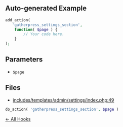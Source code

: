 ## Auto-generated Example

```php
add_action(
   'gatherpress_settings_section',
    function( $page ) {
        // Your code here.
    }
);
```

## Parameters

- `$page`

## Files

- [includes/templates/admin/settings/index.php:49](https://github.com/carstingaxion/gatherpress_extract-wp-hooks_workflow-test/blob/main/includes/templates/admin/settings/index.php#L49)
```php
do_action( 'gatherpress_settings_section', $page )
```



[← All Hooks](Hooks)
